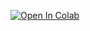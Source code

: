 [![Open In Colab](https://colab.research.google.com/assets/colab-badge.svg)](https://colab.research.google.com/github/pavanKarthik2006/BDM-Project_notebooks/blob/main/your_notebook_name.ipynb)
